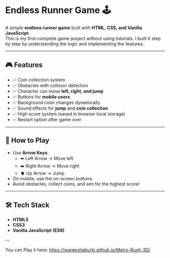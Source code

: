 # Endless Runner Game 🕹️

A simple **endless runner game** built with **HTML, CSS, and Vanilla JavaScript**.  
This is my first complete game project without using tutorials. I built it step by step by understanding the logic and implementing the features.

---

## 🎮 Features
- ✅ Coin collection system  
- ✅ Obstacles with collision detection  
- ✅ Character can move **left, right, and jump**  
- ✅ Buttons for **mobile users**  
- ✅ Background color changes dynamically  
- ✅ Sound effects for **jump** and **coin collection**  
- ✅ High score system (saved in browser local storage)  
- ✅ Restart option after game over  

---

## 🚀 How to Play
- Use **Arrow Keys**:
  - ⬅️ Left Arrow → Move left  
  - ➡️ Right Arrow → Move right  
  - ⬆️ Up Arrow → Jump  
- On mobile, use the on-screen buttons.  
- Avoid obstacles, collect coins, and aim for the highest score!

---

## 🛠️ Tech Stack
- **HTML5**  
- **CSS3**  
- **Vanilla JavaScript (ES6)**  

--

You can Play it here:
https://wareeshaburki.github.io/Metro-Rush-3D/
